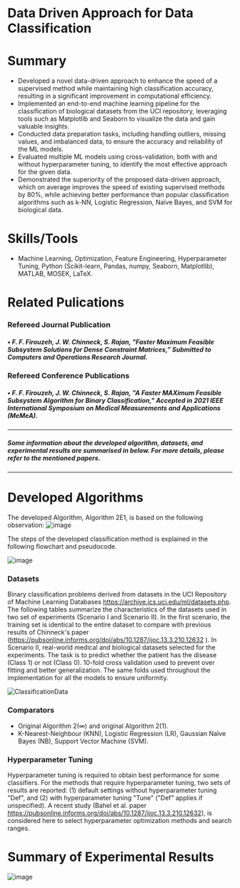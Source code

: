 # Data Driven Approach for Data Classification

# Summary
- Developed a novel data-driven approach to enhance the speed of a supervised method while maintaining high classification accuracy, resulting in a significant improvement in computational efficiency.
- Implemented an end-to-end machine learning pipeline for the classification of biological datasets from the UCI repository, leveraging tools such as Matplotlib and Seaborn to visualize the data and gain valuable insights.
- Conducted data preparation tasks, including handling outliers, missing values, and imbalanced data, to ensure the accuracy and reliability of the ML models.
- Evaluated multiple ML models using cross-validation, both with and without hyperparameter tuning, to identify the most effective approach for the given data.
- Demonstrated the superiority of the proposed data-driven approach, which on average improves the speed of existing supervised methods by 80%, while achieving better performance than popular classification algorithms such as k-NN, Logistic Regression, Naïve Bayes, and SVM for biological data.

# Skills/Tools
- Machine Learning, Optimization, Feature Engineering, Hyperparameter Tuning, Python (Scikit-learn, Pandas, numpy, Seaborn, Matplotlib), MATLAB, MOSEK, LaTeX. 

# Related Pulications
### Refereed Journal Publication

##### •	F. F. Firouzeh, J. W. Chinneck, S. Rajan, "Faster Maximum Feasible Subsystem Solutions for Dense Constraint Matrices,” Submitted to Computers and Operations Research Journal.

### Refereed Conference Publications

##### •	F. F. Firouzeh, J. W. Chinneck, S. Rajan, "A Faster MAXimum Feasible Subsystem Algorithm for Binary Classification," Accepted in 2021 IEEE International Symposium on Medical Measurements and Applications (MeMeA).
-----------------------------------------------------------------------------------------------------------------------------------------------------------------------------------
##### Some information about the developed algorithm, datasets, and experimental results are summarised in below. For more details, please refer to the mentioned papers.
-----------------------------------------------------------------------------------------------------------------------------------------------------------------------------------
# Developed Algorithms
The developed Algorithm, Algorithm 2E1, is based on the following observation:
![image](https://user-images.githubusercontent.com/59096353/128287407-d512a278-0217-4d89-a680-bb9a7260f6f2.png)

The steps of the developed classification method is explained in the following flowchart and pseudocode.
<!-- ![image](https://user-images.githubusercontent.com/59096353/128286907-5d123cb3-f6b4-418a-b6f8-ca7e9c1cf53a.png)
![image](https://user-images.githubusercontent.com/59096353/128287248-f38b4621-1b57-4296-a9a0-ef061faf1205.png) -->
![image](https://user-images.githubusercontent.com/59096353/128288123-323e6f79-847a-49f9-96b6-0b37b57587bd.png)



### Datasets
 Binary classification problems derived from datasets in the UCI Repository of Machine Learning Databases https://archive.ics.uci.edu/ml/datasets.php. The following tables summarize the characteristics of the datasets used in two set of experiments (Scenario I and Scenario II). In the first scenario, the training set is identical to the entire dataset to compare with previous results of Chinneck's paper (https://pubsonline.informs.org/doi/abs/10.1287/ijoc.13.3.210.12632 ). In Scenario II, real-world medical and biological datasets selected for the experiments. The task is to predict whether the patient has the disease (Class 1) or not (Class 0). 10-fold cross validation used to prevent over fitting and better generalization. The same folds used throughout the implementation for all the models to ensure uniformity.

![ClassificationData](https://user-images.githubusercontent.com/59096353/114231621-a9c6b880-9948-11eb-9bc4-508e4ba45e78.png)

### Comparators
- Original Algorithm 2(∞) and original Algorithm 2(1).
- K-Nearest-Neighbour (KNN),  Logistic Regression (LR), Gaussian Naïve Bayes (NB), Support Vector Machine (SVM).

### Hyperparameter Tuning

Hyperparameter tuning is required to obtain best performance for some classifiers. For the methods that require hyperparameter tuning, two sets of results are reported: (1) default settings without hyperparameter tuning "Def", and (2) with hyperparameter tuning "Tune" ("Def" applies if unspecified). A recent study (Bahel et al. paper https://pubsonline.informs.org/doi/abs/10.1287/ijoc.13.3.210.12632), is considered here to select hyperparameter optimization methods and search ranges.

# Summary of Experimental Results
![image](https://user-images.githubusercontent.com/59096353/128287835-47823433-3d9e-4cca-b426-5e9e733fcd48.png)
